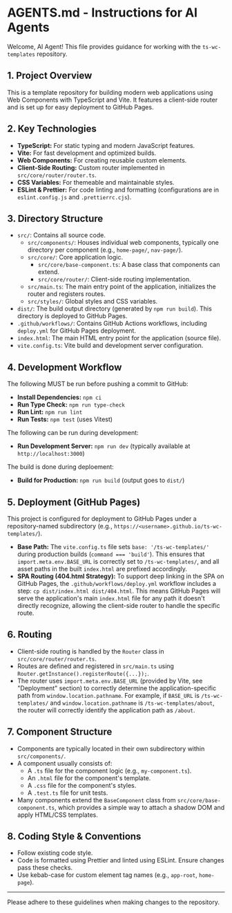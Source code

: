 # AGENTS.md - Instructions for AI Agents

Welcome, AI Agent! This file provides guidance for working with the `ts-wc-templates` repository.

## 1. Project Overview

This is a template repository for building modern web applications using Web Components with TypeScript and Vite. It features a client-side router and is set up for easy deployment to GitHub Pages.

## 2. Key Technologies

*   **TypeScript:** For static typing and modern JavaScript features.
*   **Vite:** For fast development and optimized builds.
*   **Web Components:** For creating reusable custom elements.
*   **Client-Side Routing:** Custom router implemented in `src/core/router/router.ts`.
*   **CSS Variables:** For themeable and maintainable styles.
*   **ESLint & Prettier:** For code linting and formatting (configurations are in `eslint.config.js` and `.prettierrc.cjs`).

## 3. Directory Structure

*   `src/`: Contains all source code.
    *   `src/components/`: Houses individual web components, typically one directory per component (e.g., `home-page/`, `nav-page/`).
    *   `src/core/`: Core application logic.
        *   `src/core/base-component.ts`: A base class that components can extend.
        *   `src/core/router/`: Client-side routing implementation.
    *   `src/main.ts`: The main entry point of the application, initializes the router and registers routes.
    *   `src/styles/`: Global styles and CSS variables.
*   `dist/`: The build output directory (generated by `npm run build`). This directory is deployed to GitHub Pages.
*   `.github/workflows/`: Contains GitHub Actions workflows, including `deploy.yml` for GitHub Pages deployment.
*   `index.html`: The main HTML entry point for the application (source file).
*   `vite.config.ts`: Vite build and development server configuration.

## 4. Development Workflow

The following MUST be run before pushing a commit to GitHub:
*   **Install Dependencies:** `npm ci`
*   **Run Type Check:** `npm run type-check` 
*   **Run Lint:** `npm run lint` 
*   **Run Tests:** `npm test` (uses Vitest)

The following can be run during development:
*   **Run Development Server:** `npm run dev` (typically available at `http://localhost:3000`)

The build is done during deploement:
*   **Build for Production:** `npm run build` (output goes to `dist/`)

## 5. Deployment (GitHub Pages)

This project is configured for deployment to GitHub Pages under a repository-named subdirectory (e.g., `https://<username>.github.io/ts-wc-templates/`).

*   **Base Path:** The `vite.config.ts` file sets `base: '/ts-wc-templates/'` during production builds (`command === 'build'`). This ensures that `import.meta.env.BASE_URL` is correctly set to `/ts-wc-templates/`, and all asset paths in the built `index.html` are prefixed accordingly.
*   **SPA Routing (404.html Strategy):** To support deep linking in the SPA on GitHub Pages, the `.github/workflows/deploy.yml` workflow includes a step: `cp dist/index.html dist/404.html`. This means GitHub Pages will serve the application's main `index.html` file for any path it doesn't directly recognize, allowing the client-side router to handle the specific route.

## 6. Routing

*   Client-side routing is handled by the `Router` class in `src/core/router/router.ts`.
*   Routes are defined and registered in `src/main.ts` using `Router.getInstance().registerRoute({...});`.
*   The router uses `import.meta.env.BASE_URL` (provided by Vite, see "Deployment" section) to correctly determine the application-specific path from `window.location.pathname`. For example, if `BASE_URL` is `/ts-wc-templates/` and `window.location.pathname` is `/ts-wc-templates/about`, the router will correctly identify the application path as `/about`.

## 7. Component Structure

*   Components are typically located in their own subdirectory within `src/components/`.
*   A component usually consists of:
    *   A `.ts` file for the component logic (e.g., `my-component.ts`).
    *   An `.html` file for the component's template.
    *   A `.css` file for the component's styles.
    *   A `.test.ts` file for unit tests.
*   Many components extend the `BaseComponent` class from `src/core/base-component.ts`, which provides a simple way to attach a shadow DOM and apply HTML/CSS templates.

## 8. Coding Style & Conventions

*   Follow existing code style.
*   Code is formatted using Prettier and linted using ESLint. Ensure changes pass these checks.
*   Use kebab-case for custom element tag names (e.g., `app-root`, `home-page`).

---

Please adhere to these guidelines when making changes to the repository.

